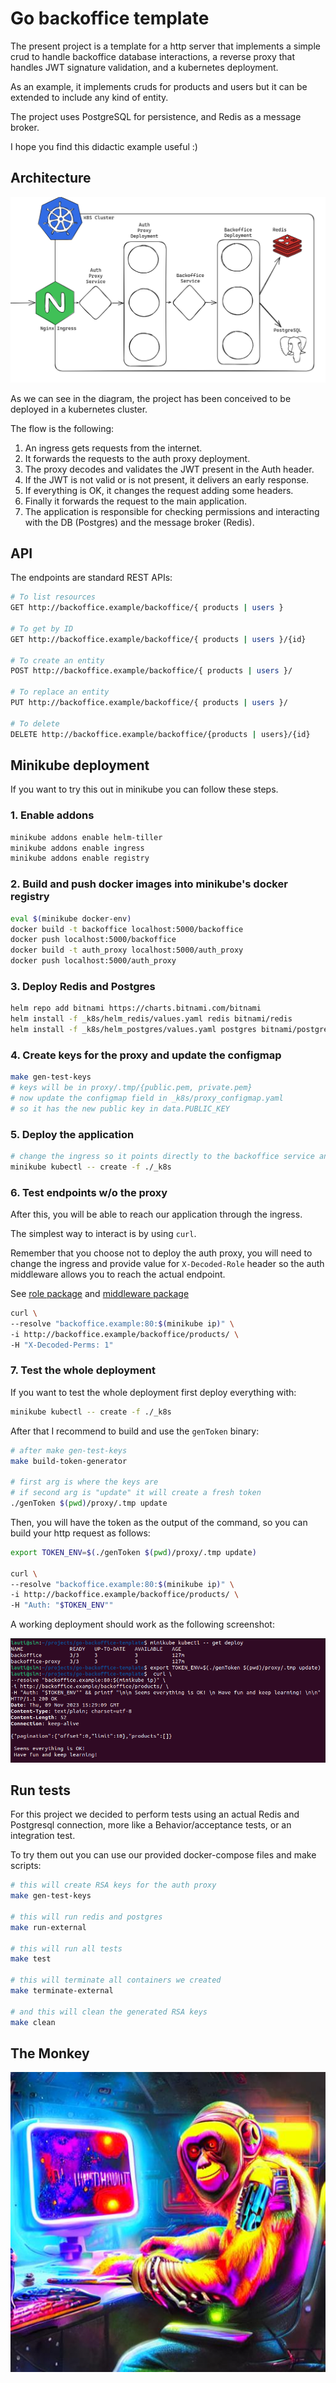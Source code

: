 # Go backoffice template

The present project is a template for a http server that implements a simple crud to handle backoffice database interactions, a reverse proxy that handles JWT signature validation, and a kubernetes deployment. 

As an example, it implements cruds for products and users but it can be extended to include any kind of entity. 

The project uses PostgreSQL for persistence, and Redis as a message broker.

I hope you find this didactic example useful :) 

## Architecture

![Static Diagram](static_diagram.png)

As we can see in the diagram, the project has been conceived to be deployed in a kubernetes cluster.

The flow is the following:
1. An ingress gets requests from the internet.
2. It forwards the requests to the auth proxy deployment.
3. The proxy decodes and validates the JWT present in the Auth header.
4. If the JWT is not valid or is not present, it delivers an early response.
5. If everything is OK, it changes the request adding some headers.
6. Finally it forwards the request to the main application.
7. The application is responsible for checking permissions and interacting with the DB (Postgres) and the message broker (Redis).

## API

The endpoints are standard REST APIs:

```sh
# To list resources
GET http://backoffice.example/backoffice/{ products | users }

# To get by ID
GET http://backoffice.example/backoffice/{ products | users }/{id}

# To create an entity
POST http://backoffice.example/backoffice/{ products | users }/

# To replace an entity
PUT http://backoffice.example/backoffice/{ products | users }/

# To delete
DELETE http://backoffice.example/backoffice/{products | users}/{id}
```

## Minikube deployment

If you want to try this out in minikube you can follow these steps.

### 1. Enable addons

```bash
minikube addons enable helm-tiller
minikube addons enable ingress
minikube addons enable registry 
```

### 2. Build and push docker images into minikube's docker registry

```bash
eval $(minikube docker-env)
docker build -t backoffice localhost:5000/backoffice
docker push localhost:5000/backoffice
docker build -t auth_proxy localhost:5000/auth_proxy
docker push localhost:5000/auth_proxy

```

### 3. Deploy Redis and Postgres

```bash
helm repo add bitnami https://charts.bitnami.com/bitnami
helm install -f _k8s/helm_redis/values.yaml redis bitnami/redis
helm install -f _k8s/helm_postgres/values.yaml postgres bitnami/postgresql
```

### 4. Create keys for the proxy and update the configmap
```bash
make gen-test-keys
# keys will be in proxy/.tmp/{public.pem, private.pem}
# now update the configmap field in _k8s/proxy_configmap.yaml
# so it has the new public key in data.PUBLIC_KEY
```

### 5. Deploy the application
```bash
# change the ingress so it points directly to the backoffice service and then
minikube kubectl -- create -f ./_k8s
```

### 6. Test endpoints w/o the proxy

After this, you will be able to reach our application through the ingress.

The simplest way to interact is by using `curl`.

Remember that you choose not to deploy the auth proxy, you will need to change the ingress and provide value for `X-Decoded-Role` header so the auth middleware allows you to reach the actual endpoint.

See [role package](./roles/roles.go) and [middleware package](./api/http/middleware/middleware.go) 

```bash
curl \
--resolve "backoffice.example:80:$(minikube ip)" \
-i http://backoffice.example/backoffice/products/ \
-H "X-Decoded-Perms: 1"
```

### 7. Test the whole deployment

If you want to test the whole deployment first deploy everything with:

```bash
minikube kubectl -- create -f ./_k8s
```

After that I recommend to build and use the `genToken` binary:
```bash
# after make gen-test-keys
make build-token-generator

# first arg is where the keys are
# if second arg is "update" it will create a fresh token
./genToken $(pwd)/proxy/.tmp update
```
Then, you will have the token as the output of the command, so you can build your http request as follows:

```bash
export TOKEN_ENV=$(./genToken $(pwd)/proxy/.tmp update)

curl \
--resolve "backoffice.example:80:$(minikube ip)" \
-i http://backoffice.example/backoffice/products/ \
-H "Auth: "$TOKEN_ENV""
```

A working deployment should work as the following screenshot:

![Working API](working_api.png)

## Run tests

For this project we decided to perform tests using an actual Redis and Postgresql connection, more like a Behavior/acceptance tests, or an integration test.

To try them out you can use our provided docker-compose files and make scripts:

```bash
# this will create RSA keys for the auth proxy
make gen-test-keys

# this will run redis and postgres
make run-external

# this will run all tests
make test

# this will terminate all containers we created
make terminate-external

# and this will clean the generated RSA keys
make clean
```

## The Monkey
![The Monkey](the_monke.jpg)
